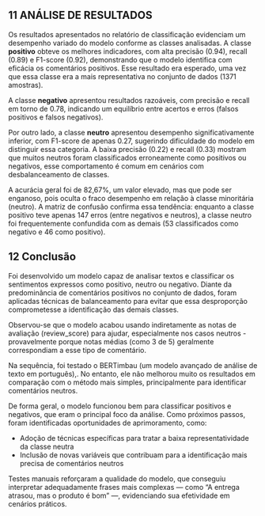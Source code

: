 ## 11 ANÁLISE DE RESULTADOS

Os resultados apresentados no relatório de classificação evidenciam um desempenho variado do modelo conforme as classes analisadas. 
A classe **positivo** obteve os melhores indicadores, com alta precisão (0.94), recall (0.89) e F1-score (0.92), demonstrando que o modelo identifica com eficácia os comentários positivos. Esse resultado era esperado, uma vez que essa classe era a mais representativa no conjunto de dados (1371 amostras).

A classe **negativo** apresentou resultados razoáveis, com precisão e recall em torno de 0.78, indicando um equilíbrio entre acertos e erros (falsos positivos e falsos negativos).

Por outro lado, a classe **neutro** apresentou desempenho significativamente inferior, com F1-score de apenas 0.27, sugerindo dificuldade do modelo em distinguir essa categoria. A baixa precisão (0.22) e recall (0.33) mostram que muitos neutros foram classificados erroneamente como positivos ou negativos, esse comportamento é comum em cenários com desbalanceamento de classes.

A acurácia geral foi de 82,67%, um valor elevado, mas que pode ser enganoso, pois oculta o fraco desempenho em relação à classe minoritária (neutro). A matriz de confusão confirma essa tendência: enquanto a classe positivo teve apenas 147 erros (entre negativos e neutros), a classe neutro foi frequentemente confundida com as demais (53 classificados como negativo e 46 como positivo).

## 12 Conclusão

Foi desenvolvido um modelo capaz de analisar textos e classificar os sentimentos expressos como positivo, neutro ou negativo. Diante da predominância de comentários positivos no conjunto de dados, foram aplicadas técnicas de balanceamento para evitar que essa desproporção comprometesse a identificação das demais classes.

Observou-se que o modelo acabou usando indiretamente as notas de avaliação (review_score) para ajudar, especialmente nos casos neutros - provavelmente porque notas médias (como 3 de 5) geralmente correspondiam a esse tipo de comentário.

Na sequência, foi testado o BERTimbau (um modelo avançado de análise de texto em português),. No entanto, ele não melhorou muito os resultados em comparação com o método mais simples, principalmente para identificar comentários neutros.

De forma geral, o modelo funcionou bem para classificar positivos e negativos, que eram o principal foco da análise. Como próximos passos, foram identificadas oportunidades de aprimoramento, como:
- Adoção de técnicas específicas para tratar a baixa representatividade da classe neutra
- Inclusão de novas variáveis que contribuam para a identificação mais precisa de comentários neutros

Testes manuais reforçaram a qualidade do modelo,  que conseguiu interpretar adequadamente frases mais complexas — como “A entrega atrasou, mas o produto é bom” —, evidenciando sua efetividade em cenários práticos.